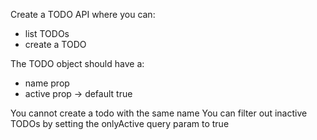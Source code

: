 Create a TODO API where you can:
- list TODOs
- create a TODO

The TODO object should have a:
- name prop
- active prop -> default true

You cannot create a todo with the same name
You can filter out inactive TODOs by setting the onlyActive query param to true

